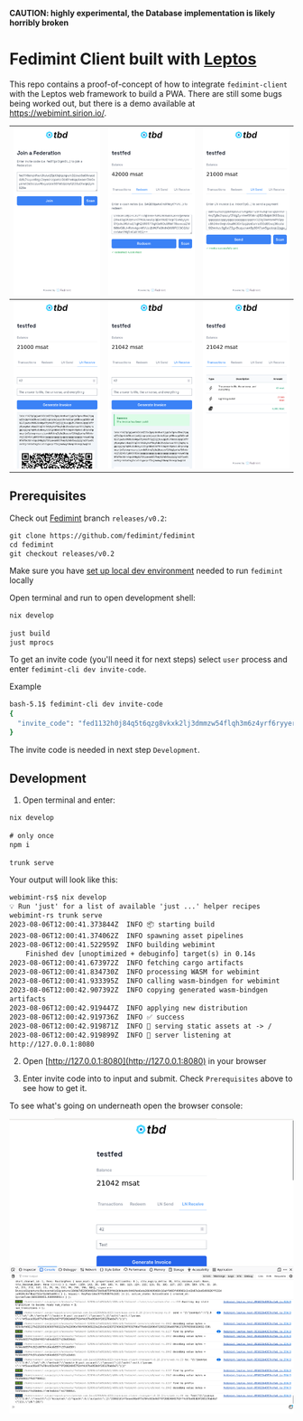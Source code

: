 **CAUTION: highly experimental, the Database implementation is likely horribly broken**

# Fedimint Client built with [Leptos](https://github.com/leptos-rs/leptos)

This repo contains a proof-of-concept of how to integrate `fedimint-client` with the Leptos web framework to build a
PWA. There are still some bugs being worked out, but there is a demo available at https://webimint.sirion.io/.

|<img src="screenshots/join.png" alt="Join federation screen">|<img src="screenshots/redeem.png" alt="Redeem e-cash screen">|<img src="screenshots/ln_send.png" alt="Lightning pay invoice screen">|
----|----|----
|<img src="screenshots/ln_receive_1.png" alt="Lightning generate invoice screen">|<img src="screenshots/ln_receive_2.png" alt="Lightning generated invoice was paid screen">|<img src="screenshots/tx_list.png" alt="List all transactions screen">|

## Prerequisites

Check out [Fedimint](https://github.com/fedimint/fedimint) branch `releases/v0.2`:

```shell
git clone https://github.com/fedimint/fedimint
cd fedimint
git checkout releases/v0.2
```

Make sure you have [set up local dev environment](https://github.com/fedimint/fedimint/blob/master/docs/dev-env.md) needed to run `fedimint` locally

Open terminal and run to open development shell:

```shell
nix develop

just build
just mprocs
```

To get an invite code (you'll need it for next steps) select `user` process and enter `fedimint-cli dev invite-code`.

Example
```bash
bash-5.1$ fedimint-cli dev invite-code
{
  "invite_code": "fed1132h0j84q5t6qzg8vkxk2lj3dmmzw54flqh3m6z4yrf6ryyerrn6sg36nuratsuf0mjvm84svt40cuqq4waen5te0xyerwt3s9cczuvf6xyurzde59ld2c273s3xm3z3ms552g7x2yu0"
}
```

The invite code is needed in next step `Development`.


## Development

1. Open terminal and enter:

```shell 
nix develop

# only once
npm i

trunk serve
```

Your output will look like this:

```shell
webimint-rs$ nix develop
💡 Run 'just' for a list of available 'just ...' helper recipes
webimint-rs trunk serve
2023-08-06T12:00:41.373844Z  INFO 📦 starting build
2023-08-06T12:00:41.374062Z  INFO spawning asset pipelines
2023-08-06T12:00:41.522959Z  INFO building webimint
    Finished dev [unoptimized + debuginfo] target(s) in 0.14s
2023-08-06T12:00:41.673972Z  INFO fetching cargo artifacts
2023-08-06T12:00:41.834730Z  INFO processing WASM for webimint
2023-08-06T12:00:41.933395Z  INFO calling wasm-bindgen for webimint
2023-08-06T12:00:42.907392Z  INFO copying generated wasm-bindgen artifacts
2023-08-06T12:00:42.919447Z  INFO applying new distribution
2023-08-06T12:00:42.919736Z  INFO ✅ success
2023-08-06T12:00:42.919871Z  INFO 📡 serving static assets at -> /
2023-08-06T12:00:42.919899Z  INFO 📡 server listening at http://127.0.0.1:8080
```

2. Open [http://127.0.0.1:8080](http://127.0.0.1:8080) in your browser

3. Enter invite code into to input and submit. Check `Prerequisites` above to see how to get it.

To see what's going on underneath open the browser console:

![Screenshot of logs shown in browser console](screenshots/console.png)

